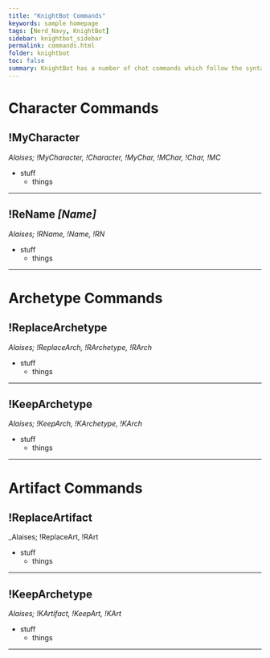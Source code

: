 ```yaml
---
title: "KnightBot Commands"
keywords: sample homepage
tags: [Nerd_Navy, KnightBot]
sidebar: knightbot_sidebar
permalink: commands.html
folder: knightbot
toc: false
summary: KnightBot has a number of chat commands which follow the syntax '!Command [Parameters]'. Commands are not case sensetive and do not cost channel points to use.
---
```


# Character Commands

## !MyCharacter
_Alaises; !MyCharacter, !Character, !MyChar, !MChar, !Char, !MC_

+ stuff
  + things
___

## !ReName _[Name]_
_Alaises; !RName, !Name, !RN_

+ stuff
  + things
___

# Archetype Commands

## !ReplaceArchetype
_Alaises; !ReplaceArch, !RArchetype, !RArch_

+ stuff
  + things
___

## !KeepArchetype
_Alaises; !KeepArch, !KArchetype, !KArch_

+ stuff
  + things
___

# Artifact Commands

## !ReplaceArtifact
_Alaises; !ReplaceArt, !RArt

+ stuff
  + things
___

## !KeepArchetype
_Alaises; !KArtifact, !KeepArt, !KArt_

+ stuff
  + things
___